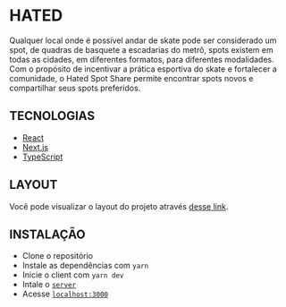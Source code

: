 <h1>HATED</h1>

<p>
Qualquer local onde é possível andar de skate pode ser considerado um spot, de quadras de basquete a escadarias do metrô, spots existem em todas as cidades, em diferentes formatos, para diferentes modalidades. Com o propósito de incentivar a prática esportiva do skate e fortalecer a comunidade, o Hated Spot Share permite encontrar spots novos e compartilhar seus spots preferidos.
</p>

## TECNOLOGIAS

- [React](https://reactjs.org)
- [Next.js](https://nextjs.org/)
- [TypeScript](https://www.typescriptlang.org/)

## LAYOUT

Você pode visualizar o layout do projeto através [desse link](https://www.figma.com/file/GH3Z9mXidPQ7xGp5A33SMx/HATED?node-id=0%3A1).

## INSTALAÇÃO

- Clone o repositório
- Instale as dependências com `yarn`
- Inicie o client com `yarn dev`
- Intale o [`server`](https://github.com/bruno-menslin/hated-server)
- Acesse [`localhost:3000`](http://localhost:3000)